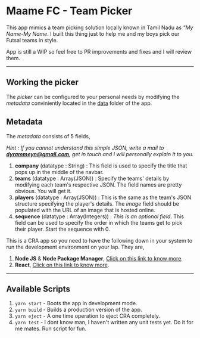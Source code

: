 # Maame FC - Team Picker

This app mimics a team picking solution locally known in Tamil Nadu as _"My Name-My Name_. I built this thing just to help me and my boys pick our Futsal teams in style.

App is still a WIP so feel free to PR improvements and fixes and I will review them.

---

## Working the picker

The _picker_ can be configured to your personal needs by modifying the _metadata_ conviniently located in the [data](https://github.com/dyram/team-picker/blob/master/src/data/metadata.json) folder of the app.

## Metadata

The _metadata_ consists of 5 fields,

_Hint : If you cannot understand this simple JSON, write a mail to **dyrammeyn@gmail.com**, get in touch and I will personally explain it to you._

1. **company** (datatype : String) : This field is used to specify the title that pops up in the middle of the navbar.
2. **teams** (datatype : Array(JSON)) : Specify the teams' details by modifying each team's respective JSON. The field names are pretty obvious. You will get it.
3. **players** (datatype : Array(JSON)) : This is the same as the team's JSON structure specifying the player's details. The _image_ field should be populated with the URL of an image that is hosted online.
4. **sequence** (datatype : Array(Integers)) : _This is an optional field_. This field can be used to specify the order in which the teams get to pick their player. Start the sequence with 0.

This is a CRA app so you need to have the following down in your system to run the development environment on your lap. They are,

1. **Node JS** & **Node Package Manager**, [Click on this link to know more](https://nodejs.org/en/download/).
2. **React**, [Click on this link to know more](https://reactjs.org/docs/create-a-new-react-app.html).

---

## Available Scripts

1. `yarn start` - Boots the app in development mode.
2. `yarn build` - Builds a production version of the app.
3. `yarn eject` - A one time operation to eject CRA completely.
4. `yarn test` - I dont know man, I haven't written any unit tests yet. Do it for me mates. Run script for fun.
